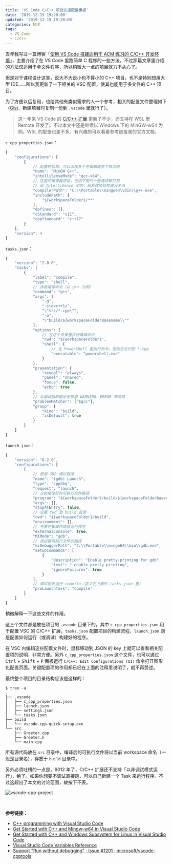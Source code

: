 ```yaml
---
title: 'VS Code C/C++ 项目快速配置模板'
date: '2019-12-19 19:20:00'
updated: '2019-12-19 19:20:00'
categories: 技术
tags:
  - VS Code
  - C/C++
---
```


去年我写过一篇博客「[使用 VS Code 搭建适用于 ACM 练习的 C/C++ 开发环境](https://printempw.github.io/vscode-c-cpp-configuration-for-acm-oj/)」，主要介绍了在 VS Code 里跑简单 C 程序的一些方法。不过那篇文章里介绍的方法仅适用于单文件程序，所以稍微大一点的项目就力不从心了。

但是对于课程设计这类，说大不大说小也不算小的 C++ 项目，也不是特别想用大型 IDE……所以我更新了一下相关的 VSC 配置，使其也能用于多文件的 C++ 项目。

为了方便以后复用，也给其他有类似需求的人一个参考，相关的配置文件整理如下（[Gist](https://gist.github.com/printempw/bcfa32a33cc268945200cb23172f262d)，新建项目时复制一份到 `.vscode` 里就行了）。

<!--more-->

> 这一年来 VS Code 的 [C/C++  扩展](https://marketplace.visualstudio.com/items?itemName=ms-vscode.cpptools) 更新了不少，还支持在 WSL 里 Remote 开发了。不过本文中还是继续以 Windows 下的 MinGW-w64 为例。WSL 的配置也差不多，有兴趣的可以看看参考链接里的官方文档。

`c_cpp_properties.json`：

```javascript
{
    "configurations": [
        {
            // 配置的名称，可以添加多个在编辑器右下角切换
            "name": "MinGW G++",
            "intelliSenseMode": "gcc-x64",
            // 这里的编译器路径，包括下面的一些选项都只是
            // 给 IntelliSense 用的，和具体项目构建没关系
            "compilerPath": "C:\\Portable\\mingw64\\bin\\g++.exe",
            "includePath": [
                "${workspaceFolder}/**"
            ],
            "defines": [],
            "cStandard": "c11",
            "cppStandard": "c++17"
        }
    ],
    "version": 4
}
```

`tasks.json`：

```javascript
{
    "version": "2.0.0",
    "tasks": [
        {
            "label": "compile",
            "type": "shell",
            // 拼装编译命令（以 g++ 为例）
            "command": "g++",
            "args": [
                "-g",
                "-std=c++1z",
                "\"src/*.cpp\"",
                "-o",
                "\"build/${workspaceFolderBasename}\""
            ],
            "options": {
                // 在这个目录里执行编译命令
                "cwd": "${workspaceFolder}",
                "shell": {
                    // 在 PowerShell 里执行命令，否则无法识别 *.cpp
                    "executable": "powershell.exe"
                }
            },
            "presentation": {
                "reveal": "always",
                "panel": "shared",
                "focus": false,
                "echo": true
            },
            // 从编译器的输出里提取 WARNING、ERROR 等信息
            "problemMatcher": ["$gcc"],
            "group": {
                "kind": "build",
                "isDefault": true
            }
        }
    ]
}
```

`launch.json`：

```javascript
{
    "version": "0.2.0",
    "configurations": [
        {
            // 使用 GDB 调试程序
            "name": "(gdb) Launch",
            "type": "cppdbg",
            "request": "launch",
            // 之前编译好的可执行文件路径
            "program": "${workspaceFolder}/build/${workspaceFolderBasename}.exe",
            "args": [],
            "stopAtEntry": false,
            // 设置 cwd 到 build 目录
            "cwd": "${workspaceFolder}/build",
            "environment": [],
            // 不要在集成终端里运行程序
            "externalConsole": true,
            "MIMode": "gdb",
            // 调试器可执行文件的路径
            "miDebuggerPath": "C:\\Portable\\mingw64\\bin\\gdb.exe",
            "setupCommands": [
                {
                    "description": "Enable pretty-printing for gdb",
                    "text": "-enable-pretty-printing",
                    "ignoreFailures": true
                }
            ],
            // 调试前先运行 compile（定义在上面的 tasks.json 里）
            "preLaunchTask": "compile"
        }
    ]
}
```

稍微解释一下这些文件的作用。

这三个文件都是放在项目的 `.vscode` 目录下的，其中 `c_cpp_properties.json` 用于配置 VSC 的 C/C++ 扩展，`tasks.json` 配置项目的构建流程，`launch.json` 则是配置如何运行（或调试）构建好的程序。

在 VSC 内编辑这些配置文件时，鼠标移动到 JSON 的 key 上就可以查看相关配置项的说明，非常方便。另外 `c_cpp_properties.json` 这个文件，也可以通过 <kbd>Ctrl</kbd> + <kbd>Shift</kbd> + <kbd>P</kbd> 面板运行 `C/C++: Edit Configurations (UI)` 命令打开图形化配置页面。关键配置项的作用都已经在上面的注释里说明了，就不再赘述。

最终整个项目的目录结构应该是这样的：

```text
$ tree -a
.
├── .vscode
│   ├── c_cpp_properties.json
│   ├── launch.json
│   ├── settings.json
│   └── tasks.json
├── build
│   └── vscode-cpp-quick-setup.exe
└── src
    ├── Greeter.cpp
    ├── Greeter.h
    └── main.cpp
```

所有源代码放在 `src` 目录中，编译后的可执行文件将以当前 workspace 命名（一般是目录名），存放于 `build` 目录中。

另外必须吐槽的一点是，9012 年了，C/C++ 扩展还不支持「以非调试模式运行」，绝了。如果你想要不调试直接跑，可以自己新建一个 Task 来运行程序。不过这超出了本文的讨论范围，故按下不表。

![vscode-cpp-project](https://img.blessing.studio/images/2019/12/19/vscode-cpp-project.png)

<br>

**参考链接：**

- [C++ programming with Visual Studio Code](https://code.visualstudio.com/docs/languages/cpp)
- [Get Started with C++ and Mingw-w64 in Visual Studio Code](https://code.visualstudio.com/docs/cpp/config-mingw)
- [Get Started with C++ and Windows Subsystem for Linux in Visual Studio Code](https://code.visualstudio.com/docs/cpp/config-wsl)
- [Visual Studio Code Variables Reference](https://code.visualstudio.com/docs/editor/variables-reference)
- [Support "Run without debugging" · Issue #1201 · microsoft/vscode-cpptools](https://github.com/Microsoft/vscode-cpptools/issues/1201)
